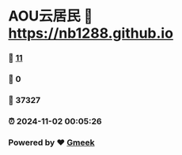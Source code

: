 # AOU云居民 :link: https://nb1288.github.io 
### :page_facing_up: [11](https://nb1288.github.io/tag.html) 
### :speech_balloon: 0 
### :hibiscus: 37327 
### :alarm_clock: 2024-11-02 00:05:26 
### Powered by :heart: [Gmeek](https://github.com/Meekdai/Gmeek)
